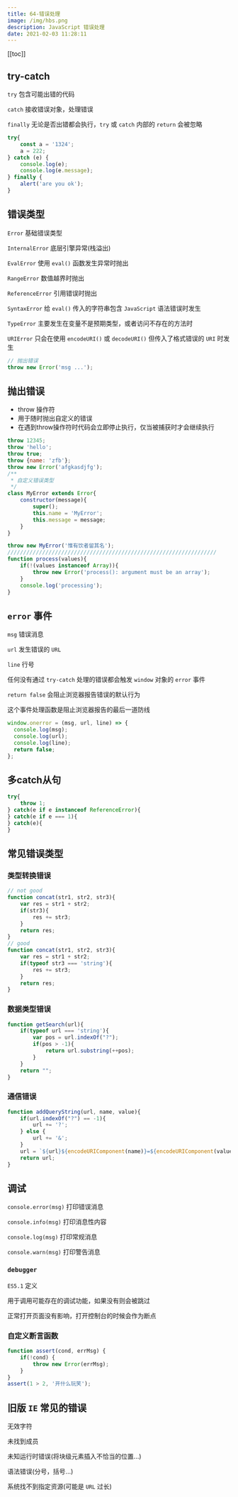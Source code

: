 ```yaml
---
title: 64-错误处理
image: /img/hbs.png
description: JavaScript 错误处理
date: 2021-02-03 11:28:11
---
```


[[toc]]

## try-catch

`try` 包含可能出错的代码

`catch` 接收错误对象，处理错误

`finally` 无论是否出错都会执行，`try` 或 `catch` 内部的 `return` 会被忽略

```js
try{
	const a = '1324';
	a = 222;
} catch (e) {
	console.log(e);
	console.log(e.message);
} finally {
	alert('are you ok');
}
```

## 错误类型

`Error` 基础错误类型

`InternalError` 底层引擎异常(栈溢出)

`EvalError` 使用 `eval()` 函数发生异常时抛出

`RangeError` 数值越界时抛出

`ReferenceError` 引用错误时抛出

`SyntaxError` 给 `eval()` 传入的字符串包含 `JavaScript` 语法错误时发生

`TypeError` 主要发生在变量不是预期类型，或者访问不存在的方法时

`URIError` 只会在使用 `encodeURI()` 或 `decodeURI()` 但传入了格式错误的 `URI` 时发生

```js
// 抛出错误
throw new Error('msg ...');
```

## 抛出错误

- throw 操作符
- 用于随时抛出自定义的错误
- 在遇到throw操作符时代码会立即停止执行，仅当被捕获时才会继续执行

```js
throw 12345;
throw 'hello';
throw true;
throw {name: 'zfb'};
throw new Error('afgkasdjfg');
/**
 * 自定义错误类型
 */
class MyError extends Error{
	constructor(message){
		super();
		this.name = 'MyError';
		this.message = message;
	}
}

throw new MyError('惟有饮者留其名');
//////////////////////////////////////////////////////////////////
function process(values){
	if(!(values instanceof Array)){
		throw new Error('process(): argument must be an array');
	}
	console.log('processing');
}
```

## `error` 事件

`msg` 错误消息

`url` 发生错误的 `URL`

`line` 行号

任何没有通过 `try-catch` 处理的错误都会触发 `window` 对象的 `error` 事件

`return false` 会阻止浏览器报告错误的默认行为

这个事件处理函数是阻止浏览器报告的最后一道防线

```js
window.onerror = (msg, url, line) => {
  console.log(msg);
  console.log(url);
  console.log(line);
  return false;
};
```

## 多catch从句

```js
try{
	throw 1;
} catch(e if e instanceof ReferenceError){
} catch(e if e === 1){
} catch(e){
}
```

## 常见错误类型

### 类型转换错误

```js
// not good
function concat(str1, str2, str3){
	var res = str1 + str2;
	if(str3){
		res += str3;
	}
	return res;
}
// good
function concat(str1, str2, str3){
	var res = str1 + str2;
	if(typeof str3 === 'string'){
		res += str3;
	}
	return res;
}
```

### 数据类型错误

```js
function getSearch(url){
	if(typeof url === 'string'){
		var pos = url.indexOf("?");
		if(pos > -1){
			return url.substring(++pos);
		}
	}
	return "";
}
```

### 通信错误

```js
function addQueryString(url, name, value){
	if(url.indexOf("?") == -1){
		url += '?';
	} else {
		url += '&';
	}
	url = `${url}${encodeURIComponent(name)}=${encodeURIComponent(value)}`;
	return url;
}
```

## 调试

`console.error(msg)` 打印错误消息

`console.info(msg)` 打印消息性内容

`console.log(msg)` 打印常规消息

`console.warn(msg)` 打印警告消息

### `debugger`

`ES5.1` 定义

用于调用可能存在的调试功能，如果没有则会被跳过

正常打开页面没有影响，打开控制台的时候会作为断点

### 自定义断言函数

```js
function assert(cond, errMsg) {
	if(!cond) {
		throw new Error(errMsg);
	}
}
assert(1 > 2, '开什么玩笑');
```

## 旧版 `IE` 常见的错误

无效字符

未找到成员

未知运行时错误(将块级元素插入不恰当的位置...)

语法错误(分号，括号...)

系统找不到指定资源(可能是 `URL` 过长)